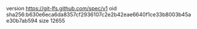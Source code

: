 version https://git-lfs.github.com/spec/v1
oid sha256:b630e6eca6da8357cf2936107c2e2b42eae6640f1ce33b8003b45ae30b7ab594
size 12655
